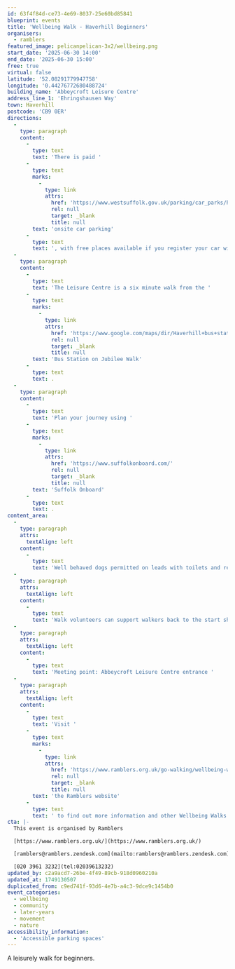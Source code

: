 ```yaml
---
id: 63f4f84d-ce73-4e69-8037-25e60bd85841
blueprint: events
title: 'Wellbeing Walk - Haverhill Beginners'
organisers:
  - ramblers
featured_image: pelicanpelican-3x2/wellbeing.png
start_date: '2025-06-30 14:00'
end_date: '2025-06-30 15:00'
free: true
virtual: false
latitude: '52.08291779947758'
longitude: '0.44276772680488724'
building_name: 'Abbeycroft Leisure Centre'
address_line_1: 'Ehringshausen Way'
town: Haverhill
postcode: 'CB9 0ER'
directions:
  -
    type: paragraph
    content:
      -
        type: text
        text: 'There is paid '
      -
        type: text
        marks:
          -
            type: link
            attrs:
              href: 'https://www.westsuffolk.gov.uk/parking/car_parks/haverhill-car-parks.cfm'
              rel: null
              target: _blank
              title: null
        text: 'onsite car parking'
      -
        type: text
        text: ', with free places available if you register your car with the walk leaders.'
  -
    type: paragraph
    content:
      -
        type: text
        text: 'The Leisure Centre is a six minute walk from the '
      -
        type: text
        marks:
          -
            type: link
            attrs:
              href: 'https://www.google.com/maps/dir/Haverhill+bus+station,+Haverhill+CB9+8DA/Haverhill+Library,+Camps+Rd,+Haverhill+CB9+8HB/@52.0830571,0.4363535,17z/data=!3m1!4b1!4m14!4m13!1m5!1m1!1s0x47d85ef311e5a4df:0x55b20007047ef32f!2m2!1d0.4410122!2d52.0821715!1m5!1m1!1s0x47d85ef4c0efb4ed:0x91671c082161bc85!2m2!1d0.4368685!2d52.0829965!3e2?entry=ttu'
              rel: null
              target: _blank
              title: null
        text: 'Bus Station on Jubilee Walk'
      -
        type: text
        text: .
  -
    type: paragraph
    content:
      -
        type: text
        text: 'Plan your journey using '
      -
        type: text
        marks:
          -
            type: link
            attrs:
              href: 'https://www.suffolkonboard.com/'
              rel: null
              target: _blank
              title: null
        text: 'Suffolk Onboard'
      -
        type: text
        text: .
content_area:
  -
    type: paragraph
    attrs:
      textAlign: left
    content:
      -
        type: text
        text: 'Well behaved dogs permitted on leads with toilets and refreshments available locally. '
  -
    type: paragraph
    attrs:
      textAlign: left
    content:
      -
        type: text
        text: 'Walk volunteers can support walkers back to the start should the walk prove too challenging.'
  -
    type: paragraph
    attrs:
      textAlign: left
    content:
      -
        type: text
        text: 'Meeting point: Abbeycroft Leisure Centre entrance '
  -
    type: paragraph
    attrs:
      textAlign: left
    content:
      -
        type: text
        text: 'Visit '
      -
        type: text
        marks:
          -
            type: link
            attrs:
              href: 'https://www.ramblers.org.uk/go-walking/wellbeing-walks-groups/ramblers-wellbeing-walks-suffolk'
              rel: null
              target: _blank
              title: null
        text: 'the Ramblers website'
      -
        type: text
        text: ' to find out more information and other Wellbeing Walks. '
cta: |-
  This event is organised by Ramblers

  [https://www.ramblers.org.uk/](https://www.ramblers.org.uk/) 

  [ramblers@ramblers.zendesk.com](mailto:ramblers@ramblers.zendesk.com)

  [020 3961 3232](tel:02039613232)
updated_by: c2a9acd7-26be-4f49-89cb-918d0960210a
updated_at: 1749130507
duplicated_from: c9ed741f-93d6-4e7b-a4c3-9dce9c1454b0
event_categories:
  - wellbeing
  - community
  - later-years
  - movement
  - nature
accessibility_information:
  - 'Accessible parking spaces'
---
```

A leisurely walk for beginners.